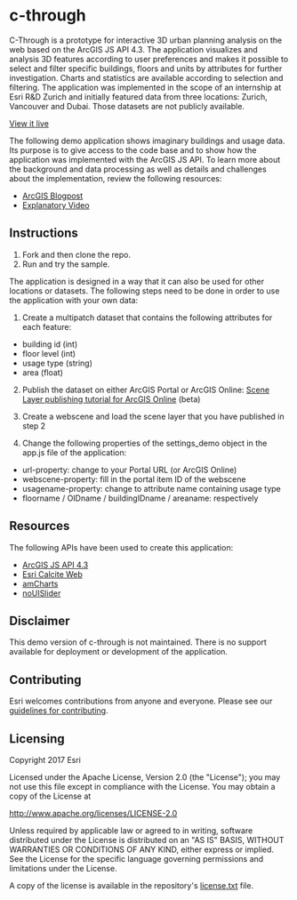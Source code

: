 # c-through

C-Through is a prototype for interactive 3D urban planning analysis on the web based on the ArcGIS JS API 4.3. The application visualizes and analysis 3D features according to user preferences and makes it possible to select and filter specific buildings, floors and units by attributes for further investigation. Charts and statistics are available according to selection and filtering. The application was implemented in the scope of an internship at Esri R&D Zurich and initially featured data from three locations: Zurich, Vancouver and Dubai. Those datasets are not publicly available.

[View it live](https://arcgis.github.io/c-through/)

The following demo application shows imaginary buildings and usage data. Its purpose is to give access to the code base and to show how the application was implemented with the ArcGIS JS API. To learn more about the background and data processing as well as details and challenges about the implementation, review the following resources: 
* <a target="blank" href="https://blogs.esri.com/esri/arcgis/2017/04/12/c-through-a-prototype-for-interactive-3d-urban-planning-analysis-on-the-web/">ArcGIS Blogpost</a>
* <a target="blank" href="https://www.youtube.com/watch?v=KGClZF3Gcss">Explanatory Video</a> 

## Instructions

1. Fork and then clone the repo.
2. Run and try the sample.

The application is designed in a way that it can also be used for other locations or datasets. The following steps need to be done in order to use the application with your own data:

1. Create a multipatch dataset that contains the following attributes for each feature: 
- building id (int)
- floor level (int)
- usage type (string)
- area (float)

2. Publish the dataset on either ArcGIS Portal or ArcGIS Online: <a target="blank" href="https://blogs.esri.com/esri/arcgis/2017/01/03/72321/">Scene Layer publishing tutorial for ArcGIS Online</a> (beta)

3. Create a webscene and load the scene layer that you have published in step 2

4. Change the following properties of the settings_demo object in the app.js file of the application:
- url-property: change to your Portal URL (or ArcGIS Online)
- webscene-property: fill in the portal item ID of the webscene
- usagename-property: change to attribute name containing usage type
- floorname / OIDname / buildingIDname / areaname: respectively

## Resources
The following APIs have been used to create this application:

* <a target="blank" href="https://developers.arcgis.com/javascript/">ArcGIS JS API 4.3</a>
* <a target="blank" href="https://github.com/Esri/calcite-web">Esri Calcite Web</a>
* <a target="blank" href="https://github.com/amcharts">amCharts</a>
* <a target="blank" href="https://github.com/leongersen/noUiSlider">noUISlider</a>

## Disclaimer

This demo version of c-through is not maintained. There is no support available for deployment or development of the application.

## Contributing

Esri welcomes contributions from anyone and everyone. Please see our [guidelines for contributing](https://github.com/esri/contributing).

## Licensing
Copyright 2017 Esri

Licensed under the Apache License, Version 2.0 (the "License");
you may not use this file except in compliance with the License.
You may obtain a copy of the License at

   http://www.apache.org/licenses/LICENSE-2.0

Unless required by applicable law or agreed to in writing, software
distributed under the License is distributed on an "AS IS" BASIS,
WITHOUT WARRANTIES OR CONDITIONS OF ANY KIND, either express or implied.
See the License for the specific language governing permissions and
limitations under the License.

A copy of the license is available in the repository's [license.txt]( https://github.com/ArcGIS/c-through/blob/master/license.txt ) file.





